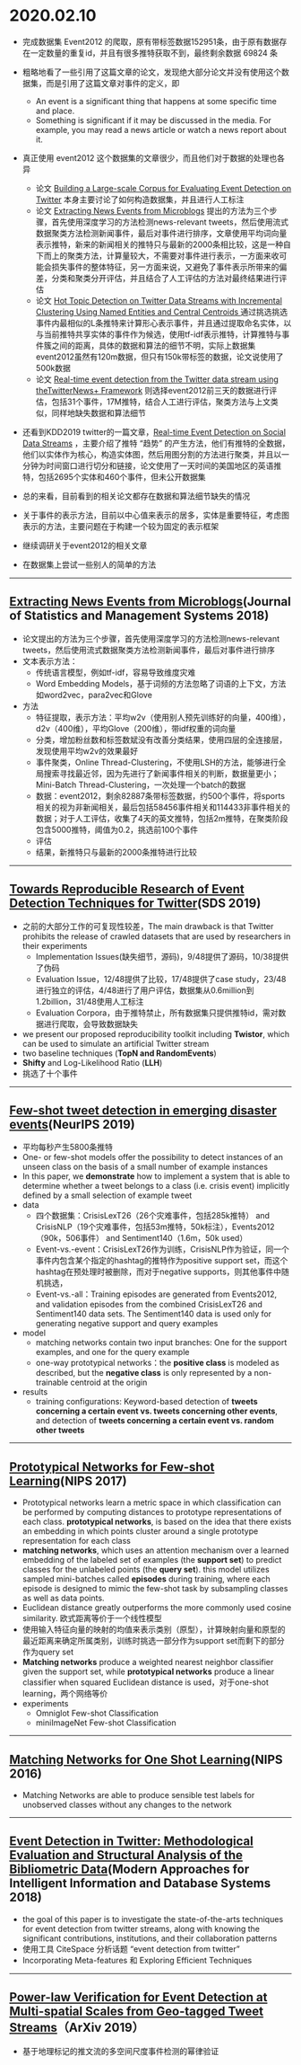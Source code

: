 # 2020.02.10

* 完成数据集 Event2012 的爬取，原有带标签数据152951条，由于原有数据存在一定数量的重复id，并且有很多推特获取不到，最终剩余数据 69824 条
* 粗略地看了一些引用了这篇文章的论文，发现绝大部分论文并没有使用这个数据集，而是引用了这篇文章对事件的定义，即
  * An event is a significant thing that happens at some specific time and place.
  * Something is significant if it may be discussed in the media. For example, you may read a news article or watch a news report about it.
* 真正使用 event2012 这个数据集的文章很少，而且他们对于数据的处理也各异
  * 论文 [Building a Large-scale Corpus for Evaluating Event Detection on Twitter](https://kopernio.com/viewer?doi=10.1145/2505515.2505695&route=1) 本身主要讨论了如何构造数据集，并且进行人工标注
  * 论文 [Extracting News Events from Microblogs](https://arxiv.org/pdf/1806.07573v1.pdf) 提出的方法为三个步骤，首先使用深度学习的方法检测news-relevant tweets，然后使用流式数据聚类方法检测新闻事件，最后对事件进行排序，文章使用平均词向量表示推特，新来的新闻相关的推特只与最新的2000条相比较，这是一种自下而上的聚类方法，计算量较大，不需要对事件进行表示，一方面来收可能会损失事件的整体特征，另一方面来说，又避免了事件表示所带来的偏差，分类和聚类分开评估，并且结合了人工评估的方法对最终结果进行评估
  * 论文 [Hot Topic Detection on Twitter Data Streams with Incremental Clustering Using Named Entities and Central Centroids ](https://ieeexplore.ieee.org/stamp/stamp.jsp?tp=&arnumber=8713730) 通过挑选挑选事件内最相似的L条推特来计算形心表示事件，并且通过提取命名实体，以与当前推特共享实体的事件作为候选，使用tf-idf表示推特，计算推特与事件簇之间的距离，具体的数据和算法的细节不明，实际上数据集event2012虽然有120m数据，但只有150k带标签的数据，论文说使用了500k数据
  * 论文 [Real-time event detection from the Twitter data stream using theTwitterNews+ Framework](https://reader.elsevier.com/reader/sd/pii/S0306457317305447?token=7E3DF044B3D935C12F4DB53B0546F929CDAC0FE5A7B1403D490EACFA7041FA7266AA723D0179419F2705442A5FD98F05) 则选择event2012前三天的数据进行评估，包括31个事件，17M推特，结合人工进行评估，聚类方法与上文类似，同样地缺失数据和算法细节
* 还看到KDD2019 twitter的一篇文章，[Real-time Event Detection on Social Data Streams](https://arxiv.org/pdf/1907.11229.pdf) ，主要介绍了推特 “趋势” 的产生方法，他们有推特的全数据，他们以实体作为核心，构造实体图，然后用图分割的方法进行聚类，并且以一分钟为时间窗口进行切分和链接，论文使用了一天时间的美国地区的英语推特，包括2695个实体和460个事件，但未公开数据集



* 总的来看，目前看到的相关论文都存在数据和算法细节缺失的情况
* 关于事件的表示方法，目前以中心值来表示的居多，实体是重要特征，考虑图表示的方法，主要问题在于构建一个较为固定的表示框架
* 继续调研关于event2012的相关文章
* 在数据集上尝试一些别人的简单的方法











---

## [Extracting News Events from Microblogs](https://arxiv.org/pdf/1806.07573v1.pdf)(Journal of Statistics and Management Systems 2018)

* 论文提出的方法为三个步骤，首先使用深度学习的方法检测news-relevant tweets，然后使用流式数据聚类方法检测新闻事件，最后对事件进行排序
* 文本表示方法：
  * 传统语言模型，例如tf-idf，容易导致维度灾难
  * Word Embedding Models，基于词频的方法忽略了词语的上下文，方法如word2vec，para2vec和Glove
* 方法
  * 特征提取，表示方法：平均w2v（使用别人预先训练好的向量，400维），d2v（400维），平均Glove（200维），带idf权重的词向量
  * 分类，增加粉丝数和标签数斌没有改善分类结果，使用四层的全连接层，发现使用平均w2v的效果最好
  * 事件聚类，Online Thread-Clustering，不使用LSH的方法，能够进行全局搜索寻找最近邻，因为先进行了新闻事件相关的判断，数据量更小；Mini-Batch Thread-Clustering，一次处理一个batch的数据
  * 数据：event2012，剩余82887条带标签数据，约500个事件，将sports相关的视为非新闻相关，最后包括58456事件相关和114433非事件相关的数据；对于人工评估，收集了4天的英文推特，包括2m推特，在聚类阶段包含5000推特，阈值为0.2，挑选前100个事件
  * 评估
  * 结果，新推特只与最新的2000条推特进行比较



---

## [Towards Reproducible Research of Event Detection Techniques for Twitter](https://ieeexplore.ieee.org/stamp/stamp.jsp?tp=&arnumber=8789859)(SDS 2019)

* 之前的大部分工作的可复现性较差，The main drawback is that Twitter prohibits the release of crawled datasets that are used by researchers in their experiments
  * Implementation Issues(缺失细节，源码)，9/48提供了源码，10/38提供了伪码
  * Evaluation Issue，12/48提供了比较，17/48提供了case study，23/48进行独立的评估，4/48进行了用户评估，数据集从0.6million到1.2billion，31/48使用人工标注
  * Evaluation Corpora，由于推特禁止，所有数据集只提供推特id，需对数据进行爬取，会导致数据缺失
* we present our proposed reproducibility toolkit including **Twistor**, which can be used to simulate an artificial Twitter stream
* two baseline techniques (**TopN and RandomEvents**)
* **Shifty** and Log-Likelihood Ratio (**LLH**)
* 挑选了十个事件



---

## [Few-shot tweet detection in emerging disaster events](https://arxiv.org/pdf/1910.02290.pdf)(NeurIPS 2019)

* 平均每秒产生5800条推特
* One- or few-shot models offer the possibility to detect instances of an unseen class on the basis of a small number of example instances
* In this paper, we **demonstrate** how to implement a system that is able to determine whether a tweet belongs to a class (i.e. crisis event) implicitly defined by a small selection of example tweet
* data
  * 四个数据集：CrisisLexT26（26个灾难事件，包括285k推特） and CrisisNLP（19个灾难事件，包括53m推特，50k标注），Events2012（90k，506事件） and Sentiment140（1.6m，50k used）
  * Event-vs.-event：CrisisLexT26作为训练，CrisisNLP作为验证，同一个事件内包含某个指定的hashtag的推特作为positive support set，而这个hashtag在预处理时被删除，而对于negative supports，则其他事件中随机挑选，
  * Event-vs.-all：Training episodes are generated from Events2012, and validation episodes from the combined CrisisLexT26 and Sentiment140 data sets. The Sentiment140 data is used only for generating negative support and query examples
* model
  * matching networks contain two input branches: One for the support examples, and one for the query example
  * one-way prototypical networks：the **positive class** is modeled as described, but the **negative class** is only represented by a non-trainable centroid at the origin
* results
  * training configurations: Keyword-based detection of **tweets concerning a certain event vs. tweets concerning other events**, and detection of **tweets concerning a certain event vs. random other tweets**



---

## [Prototypical Networks for Few-shot Learning](https://arxiv.org/pdf/1703.05175.pdf)(NIPS 2017)

* Prototypical networks learn a metric space in which classification can be performed by computing distances to prototype representations of each class. **prototypical networks**, is based on the idea that there exists an embedding in which points cluster around a single prototype representation for each class
* **matching networks**, which uses an attention mechanism over a learned embedding of the labeled set of examples (the **support set**) to predict classes for the unlabeled points (the **query set**). this model utilizes sampled mini-batches called **episodes** during training, where each episode is designed to mimic the few-shot task by subsampling classes as well as data points.
* Euclidean distance greatly outperforms the more commonly used cosine similarity. 欧式距离等价于一个线性模型
* 使用输入特征向量的映射的均值来表示类别（原型），计算映射向量和原型的最近距离来确定所属类别，训练时挑选一部分作为support set而剩下的部分作为query set
* **Matching networks**  produce a weighted nearest neighbor classifier given the support set, while **prototypical networks** produce a linear classifier when squared Euclidean distance is used，对于one-shot learning，两个网络等价
* experiments
  * Omniglot Few-shot Classification
  * miniImageNet Few-shot Classification



---

## [Matching Networks for One Shot Learning](https://arxiv.org/pdf/1606.04080.pdf)(NIPS 2016)

* Matching Networks are able to produce sensible test labels for unobserved classes without any changes to the network



---

## [Event Detection in Twitter: Methodological Evaluation and Structural Analysis of the Bibliometric Data](https://link.springer.com/content/pdf/10.1007%2F978-3-319-76081-0_9.pdf)(Modern Approaches for Intelligent Information and Database Systems 2018)

* the goal of this paper is to investigate the state-of-the-arts techniques for event detection from twitter streams, along with knowing the significant contributions, institutions, and their collaboration patterns
* 使用工具 CiteSpace 分析话题 “event detection from twitter”
* Incorporating Meta-features 和 Exploring Efficient Techniques



---

## [Power-law Verification for Event Detection at Multi-spatial Scales from Geo-tagged Tweet Streams](https://arxiv.org/pdf/1906.05063v1.pdf)（ArXiv 2019）

* 基于地理标记的推文流的多空间尺度事件检测的幂律验证
